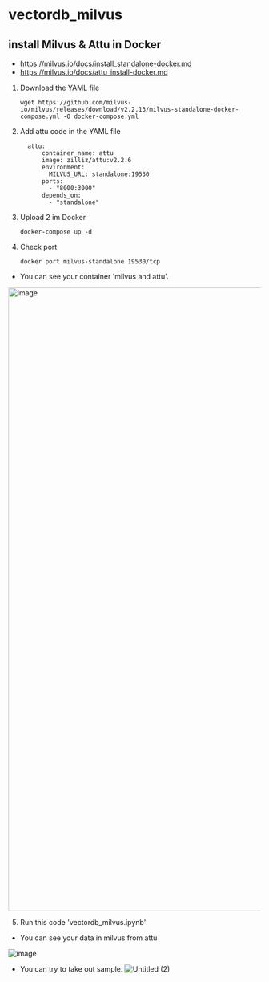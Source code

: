 # vectordb_milvus

## install Milvus & Attu in Docker
- https://milvus.io/docs/install_standalone-docker.md
- https://milvus.io/docs/attu_install-docker.md
1. Download the YAML file
   ```
   wget https://github.com/milvus-io/milvus/releases/download/v2.2.13/milvus-standalone-docker-compose.yml -O docker-compose.yml
   ```

2. Add attu code in the YAML file
   ```
     attu:
         container_name: attu
         image: zilliz/attu:v2.2.6
         environment:
           MILVUS_URL: standalone:19530
         ports:
           - "8000:3000"
         depends_on:
           - "standalone"
   ```
3. Upload 2 im Docker
   ```
   docker-compose up -d
   ```
4. Check port
   ```
   docker port milvus-standalone 19530/tcp
   ```
- You can see your container 'milvus and attu'.

<img width="1242" alt="image" src="https://github.com/Sejung84/vectordb_milvus/assets/141974482/c2081dd2-2ad8-4cc0-8036-99478a8c697d">


5. Run this code 'vectordb_milvus.ipynb'

- You can see your data in milvus from attu

![image](https://github.com/Sejung84/vectordb_milvus/assets/141974482/ac0ed8f7-1b1a-4a9e-8ccf-69d15420fadc)


- You can try to take out sample.
![Untitled (2)](https://github.com/Sejung84/vectordb_milvus/assets/141974482/18d3233b-bd6f-4afd-9dfa-f2b0d04a7144)
